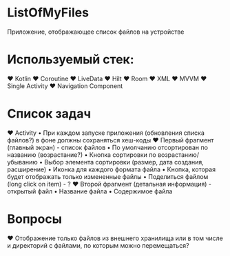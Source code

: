 # ListOfMyFiles
Приложение, отображающее список файлов на устройстве


# Используемый стек:
  ♥ Kotlin
  ♥ Coroutine
  ♥ LiveData
  ♥ Hilt
  ♥ Room
  ♥ XML
  ♥ MVVM
  ♥ Single Activity
  ♥ Navigation Component


# Список задач
♥ Activity 
    • При каждом запуске приложения (обновления списка файлов?) в фоне должны сохраняться хеш-коды
♥ Первый фрагмент (главный экран) - список файлов
    • По умолчанию отсортирован по названию (возрастание?)
    • Кнопка сортировки по возрастанию/убыванию
    • Выбор элемента сортировки (размер, дата создания, расширение)
    • Иконка для каждого формата файла
    • Кнопка, которая будет отображать только измененные файлы
    • Поделиться файлом (long click on item) - ?
♥ Второй фрагмент (детальная информация) - открытый файл
    • Название файла
    • Содержимое файла
    
    
# Вопросы
  ♥ Отображение только файлов из внешнего хранилища или в том числе и директорий с файлами, по которым можно перемещаться?
